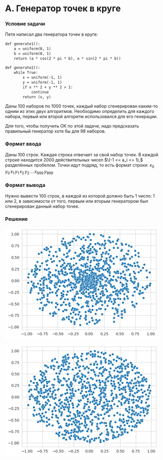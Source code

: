 # A. Генератор точек в круге

### Условие задачи

Петя написал два генератора точек в круге:

```
def generate1():
    a = uniform(0, 1)
    b = uniform(0, 1)
    return (a * cos(2 * pi * b), a * sin(2 * pi * b))
```

```
def generate2():
    while True:
        x = uniform(-1, 1)
        y = uniform(-1, 1)
        if x ** 2 + y ** 2 > 1:
            continue
        return (x, y)
```

Даны 100 наборов по 1000 точек, каждый набор сгенерирован каким-то одним из этих двух алгоритмов. Необходимо определить для каждого набора, первый или второй алгоритм использовался для его генерации.

Для того, чтобы получить ОК по этой задаче, надо предсказать правильный генератор хотя бы для 98 наборов.


### Формат ввода

Даны 100 строк. Каждая строка отвечает за свой набор точек.
В каждой строке находится 2000 действительных чисел $\(-1 <= a_i <= 1),$ разделённых пробелом. Точки идут подряд, то есть формат строки: $x_0 \, y_0 \, x_1 \, y_1 \, x_2 \, y_2 \, \dots \, x_{999} \, y_{999}$


### Формат вывода

Нужно вывести 100 строк, в каждой из которой должно быть 1 число: 1 или 2, в зависимости от того, первым или вторым генератором был сгенерирован данный набор точек.

### Решение

![Generator1](Generator1.png)

![Generator2](Generator2.png)
